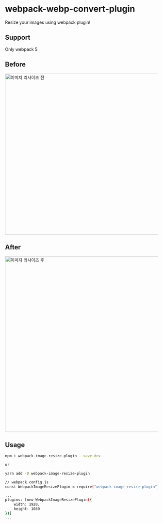 # webpack-webp-convert-plugin

Resize your images using webpack plugin!

## Support

Only webpack 5

## Before

<img width="532" alt="이미지 리사이즈 전" src="https://user-images.githubusercontent.com/42544600/131217247-ff6c2719-65a7-4d47-8221-21300ac4fe66.png">

## After

<img width="581" alt="이미지 리사이즈 후" src="https://user-images.githubusercontent.com/42544600/131217340-7dc0d07e-a61a-49d8-b728-311c1c40e366.png">

## Usage

```sh
npm i webpack-image-resize-plugin --save-dev

or

yarn add -D webpack-image-resize-plugin
```

```sh
// webpack.config.js
const WebpackImageResizePlugin = require("webpack-image-resize-plugin");

...
plugins: [new WebpackImageResizePlugin({
    width: 1920,
    height: 1080
})]
...

```
